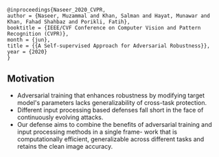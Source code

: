 ```
@inproceedings{Naseer_2020_CVPR,
author = {Naseer, Muzammal and Khan, Salman and Hayat, Munawar and Khan, Fahad Shahbaz and Porikli, Fatih},
booktitle = {IEEE/CVF Conference on Computer Vision and Pattern Recognition (CVPR)},
month = {jun},
title = {{A Self-supervised Approach for Adversarial Robustness}},
year = {2020}
}
```
## Motivation
- Adversarial training that enhances robustness by modifying target model's parameters lacks generalizability of cross-task protection. 
- Different input processing based defenses fall short in the face of continuously evolving attacks.
- Our defense aims to combine the benefits of adversarial
training and input processing methods in a single frame-
work that is computationally efficient, generalizable across
different tasks and retains the clean image accuracy. 
